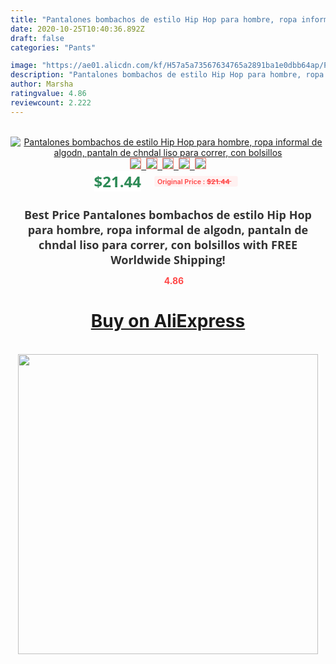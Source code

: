 ```yaml
---
title: "Pantalones bombachos de estilo Hip Hop para hombre, ropa informal de algodn, pantaln de chndal liso para correr, con bolsillos"
date: 2020-10-25T10:40:36.892Z
draft: false
categories: "Pants"

image: "https://ae01.alicdn.com/kf/H57a5a73567634765a2891ba1e0dbb64ap/Pantalones-bombachos-de-estilo-Hip-Hop-para-hombre-ropa-informal-de-algodn-pantaln-de-chndal-liso.jpg"
description: "Pantalones bombachos de estilo Hip Hop para hombre, ropa informal de algodn, pantaln de chndal liso para correr, con bolsillos"
author: Marsha
ratingvalue: 4.86
reviewcount: 2.222
---
```

<br>
<div style="text-align: center;">
<a href="https://s.click.aliexpress.com/e/_AnPQDr" target="_blank" rel="nofollow noopener noreferrer"><img alt="Pantalones bombachos de estilo Hip Hop para hombre, ropa informal de algodn, pantaln de chndal liso para correr, con bolsillos" class="magnifier-image" src="https://ae01.alicdn.com/kf/H57a5a73567634765a2891ba1e0dbb64ap/Pantalones-bombachos-de-estilo-Hip-Hop-para-hombre-ropa-informal-de-algodn-pantaln-de-chndal-liso.jpg_640x640.jpg">
<br>
<img style="border:1px solid salmon" src="https://ae01.alicdn.com/kf/H57a5a73567634765a2891ba1e0dbb64ap/Pantalones-bombachos-de-estilo-Hip-Hop-para-hombre-ropa-informal-de-algodn-pantaln-de-chndal-liso.jpg_120x120.jpg">&nbsp;&nbsp;<img style="border:1px solid salmon" src="https://ae01.alicdn.com/kf/H0eab3648ad934522ae082a5dc727f929u/Pantalones-bombachos-de-estilo-Hip-Hop-para-hombre-ropa-informal-de-algodn-pantaln-de-chndal-liso.jpg_120x120.jpg">&nbsp;&nbsp;<img style="border:1px solid salmon" src="https://ae01.alicdn.com/kf/Hf6605ff95b86461daa861e5fbd8fbfe60/Pantalones-bombachos-de-estilo-Hip-Hop-para-hombre-ropa-informal-de-algodn-pantaln-de-chndal-liso.jpg_120x120.jpg">&nbsp;&nbsp;<img style="border:1px solid salmon" src="https://ae01.alicdn.com/kf/H117d2533e67145c48ab83c81b97f568d5/Pantalones-bombachos-de-estilo-Hip-Hop-para-hombre-ropa-informal-de-algodn-pantaln-de-chndal-liso.jpg_120x120.jpg">&nbsp;&nbsp;<img style="border:1px solid salmon" src="https://ae01.alicdn.com/kf/H1262f1b02c1a41b1ac5c565323dddf44B/Pantalones-bombachos-de-estilo-Hip-Hop-para-hombre-ropa-informal-de-algodn-pantaln-de-chndal-liso.jpg_120x120.jpg"></a></div><br0>
<div style="text-align: center;"><span style="background-color: white; border: 0px; box-sizing: border-box; color: seagreen; display: inline-block; font-family: &quot;open sans&quot; , &quot;arial&quot; , &quot;helvetica&quot; , sans-serif , &quot;heiti&quot;; font-size: 24px; font-stretch: inherit; font-weight: 700; line-height: inherit; margin: 0px 10px 0px 0px; padding: 0px; vertical-align: middle;">$21.44 </span>
<span style="background: rgb(255 , 241 , 241); border-radius: 3px; border: 0px; box-sizing: border-box; color: #ff4747; display: inline-block; font-family: inherit; font-size: 12px; font-stretch: inherit; font-style: inherit; font-variant: inherit; font-weight: 600; line-height: inherit; margin: 0px; padding: 2px 5px; transform: scale(0.9); vertical-align: middle;">Original Price : <b style="text-decoration: line-through;">$21.44 </b> &nbsp;&nbsp;</span></div>
<h1 style="color: #333333; display: inline-block; font-family: &quot;open sans&quot; , &quot;arial&quot; , &quot;helvetica&quot; , sans-serif , &quot;heiti&quot;; font-size: 18px; font-stretch: inherit; font-weight: 700; text-align: center;">Best Price Pantalones bombachos de estilo Hip Hop para hombre, ropa informal de algodn, pantaln de chndal liso para correr, con bolsillos with FREE Worldwide Shipping!</h1>
<div style="color: #ff4747; text-align: center;">
<img src="https://4.bp.blogspot.com/-M0ZcTcb-5uY/XleCXlxnR4I/AAAAAAAAAEc/OrjgMkXV1oMQFaCRZj5HQwOCBcu3w1FegCPcBGAYYCw/s1600/star.png" style="height: 15px;">&nbsp;<b>4.86</b></div>
<div class="button_cont" align="center"><a class="buynow_a" href="https://s.click.aliexpress.com/e/_AnPQDr" target="_blank" rel="nofollow noopener noreferrer"><H1>Buy on AliExpress</H1></a></div><br>
<div class="separator" style="clear: both; text-align: center;">
<img src="https://lh3.googleusercontent.com/-pTy5HemUv9M/XlePHvY0dAI/AAAAAAAAAE4/0nX5iRUoIWY8eMW9Dpxeirr157OZliDIgCLcBGAsYHQ/s1600/badge.gif" width="480">
</div>
